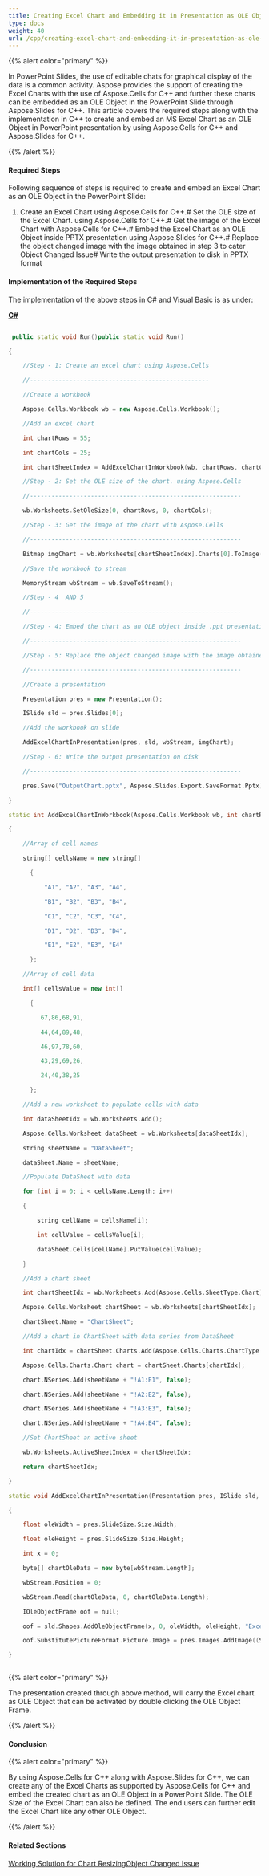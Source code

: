 ```yaml
---
title: Creating Excel Chart and Embedding it in Presentation as OLE Object
type: docs
weight: 40
url: /cpp/creating-excel-chart-and-embedding-it-in-presentation-as-ole-object/
---
```


{{% alert color="primary" %}} 

In PowerPoint Slides, the use of editable chats for graphical display of the data is a common activity. Aspose provides the support of creating the Excel Charts with the use of Aspose.Cells for C++ and further these charts can be embedded as an OLE Object in the PowerPoint Slide through Aspose.Slides for C++. This article covers the required steps along with the implementation in C++ to create and embed an MS Excel Chart as an OLE Object in PowerPoint presentation by using Aspose.Cells for C++ and Aspose.Slides for C++.

{{% /alert %}} 
#### **Required Steps**
Following sequence of steps is required to create and embed an Excel Chart as an OLE Object in the PowerPoint Slide:

1. Create an Excel Chart using Aspose.Cells for C++.# Set the OLE size of the Excel Chart. using Aspose.Cells for C++.# Get the image of the Excel Chart with Aspose.Cells for C++.# Embed the Excel Chart as an OLE Object inside PPTX presentation using Aspose.Slides for C++.# Replace the object changed image with the image obtained in step 3 to cater Object Changed Issue# Write the output presentation to disk in PPTX format
#### **Implementation of the Required Steps**
The implementation of the above steps in C# and Visual Basic is as under:

[**C#**](/pages/createpage.action?spaceKey=slidescpp&title=C&linkCreation=true&fromPageId=60228432)

``` cpp

 public static void Run()public static void Run()

{

    //Step - 1: Create an excel chart using Aspose.Cells

    //--------------------------------------------------

    //Create a workbook

    Aspose.Cells.Workbook wb = new Aspose.Cells.Workbook();

    //Add an excel chart

    int chartRows = 55;

    int chartCols = 25;

    int chartSheetIndex = AddExcelChartInWorkbook(wb, chartRows, chartCols);

    //Step - 2: Set the OLE size of the chart. using Aspose.Cells

    //-----------------------------------------------------------

    wb.Worksheets.SetOleSize(0, chartRows, 0, chartCols);

    //Step - 3:	Get the image of the chart with Aspose.Cells

    //-----------------------------------------------------------

    Bitmap imgChart = wb.Worksheets[chartSheetIndex].Charts[0].ToImage();

    //Save the workbook to stream

    MemoryStream wbStream = wb.SaveToStream();

    //Step - 4  AND 5

    //-----------------------------------------------------------

    //Step - 4: Embed the chart as an OLE object inside .ppt presentation using Aspose.Slides

    //-----------------------------------------------------------

    //Step - 5: Replace the object changed image with the image obtained in step 3 to cater Object Changed Issue

    //-----------------------------------------------------------

    //Create a presentation

    Presentation pres = new Presentation();

    ISlide sld = pres.Slides[0];

    //Add the workbook on slide

    AddExcelChartInPresentation(pres, sld, wbStream, imgChart);

    //Step - 6: Write the output presentation on disk

    //-----------------------------------------------------------

    pres.Save("OutputChart.pptx", Aspose.Slides.Export.SaveFormat.Pptx);

}

static int AddExcelChartInWorkbook(Aspose.Cells.Workbook wb, int chartRows, int chartCols)

{

    //Array of cell names

    string[] cellsName = new string[]

      {

          "A1", "A2", "A3", "A4",

          "B1", "B2", "B3", "B4",

          "C1", "C2", "C3", "C4",

          "D1", "D2", "D3", "D4",

          "E1", "E2", "E3", "E4"

      };

    //Array of cell data

    int[] cellsValue = new int[]

      {

         67,86,68,91,

         44,64,89,48,

         46,97,78,60,

         43,29,69,26,

         24,40,38,25

      };

    //Add a new worksheet to populate cells with data

    int dataSheetIdx = wb.Worksheets.Add();

    Aspose.Cells.Worksheet dataSheet = wb.Worksheets[dataSheetIdx];

    string sheetName = "DataSheet";

    dataSheet.Name = sheetName;

    //Populate DataSheet with data

    for (int i = 0; i < cellsName.Length; i++)

    {

        string cellName = cellsName[i];

        int cellValue = cellsValue[i];

        dataSheet.Cells[cellName].PutValue(cellValue);

    }

    //Add a chart sheet

    int chartSheetIdx = wb.Worksheets.Add(Aspose.Cells.SheetType.Chart);

    Aspose.Cells.Worksheet chartSheet = wb.Worksheets[chartSheetIdx];

    chartSheet.Name = "ChartSheet";

    //Add a chart in ChartSheet with data series from DataSheet

    int chartIdx = chartSheet.Charts.Add(Aspose.Cells.Charts.ChartType.Column, 0, chartRows, 0, chartCols);

    Aspose.Cells.Charts.Chart chart = chartSheet.Charts[chartIdx];

    chart.NSeries.Add(sheetName + "!A1:E1", false);

    chart.NSeries.Add(sheetName + "!A2:E2", false);

    chart.NSeries.Add(sheetName + "!A3:E3", false);

    chart.NSeries.Add(sheetName + "!A4:E4", false);

    //Set ChartSheet an active sheet

    wb.Worksheets.ActiveSheetIndex = chartSheetIdx;

    return chartSheetIdx;

}

static void AddExcelChartInPresentation(Presentation pres, ISlide sld, Stream wbStream, Bitmap imgChart)

{

    float oleWidth = pres.SlideSize.Size.Width;

    float oleHeight = pres.SlideSize.Size.Height;

    int x = 0;

    byte[] chartOleData = new byte[wbStream.Length];

    wbStream.Position = 0;

    wbStream.Read(chartOleData, 0, chartOleData.Length);

    IOleObjectFrame oof = null;

    oof = sld.Shapes.AddOleObjectFrame(x, 0, oleWidth, oleHeight, "Excel.Sheet.8", chartOleData);

    oof.SubstitutePictureFormat.Picture.Image = pres.Images.AddImage((System.Drawing.Image)imgChart);

}



```

{{% alert color="primary" %}} 

The presentation created through above method, will carry the Excel chart as OLE Object that can be activated by double clicking the OLE Object Frame.

{{% /alert %}} 
#### **Conclusion**
{{% alert color="primary" %}} 

By using Aspose.Cells for C++ along with Aspose.Slides for C++, we can create any of the Excel Charts as supported by Aspose.Cells for C++ and embed the created chart as an OLE Object in a PowerPoint Slide. The OLE Size of the Excel Chart can also be defined. The end users can further edit the Excel Chart like any other OLE Object.

{{% /alert %}} 
#### **Related Sections**
[Working Solution for Chart Resizing](https://docs-qa.aspose.com/display/slidesnet/Working+Solution+for+Chart+Resizing+in+PPTX)[Object Changed Issue](https://docs-qa.aspose.com/display/slidesnet/Updating+OLE+objects+automatically+using+MS+PowerPoint+Add+In)
